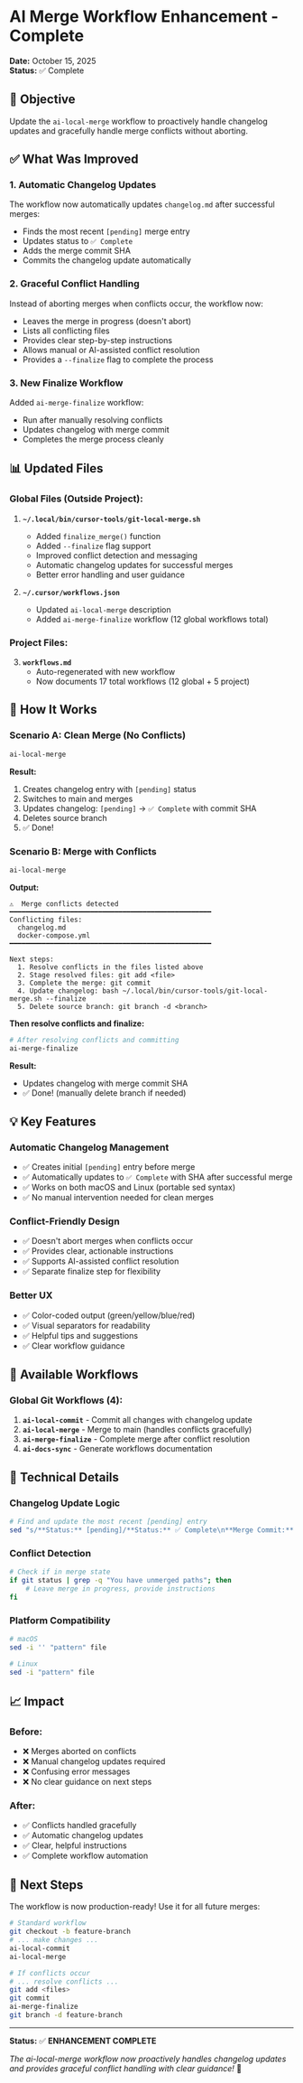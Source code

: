 # AI Merge Workflow Enhancement - Complete

**Date:** October 15, 2025  
**Status:** ✅ Complete

## 🎯 Objective

Update the `ai-local-merge` workflow to proactively handle changelog updates and gracefully handle merge conflicts without aborting.

## ✅ What Was Improved

### 1. **Automatic Changelog Updates**
The workflow now automatically updates `changelog.md` after successful merges:
- Finds the most recent `[pending]` merge entry
- Updates status to `✅ Complete`
- Adds the merge commit SHA
- Commits the changelog update automatically

### 2. **Graceful Conflict Handling**
Instead of aborting merges when conflicts occur, the workflow now:
- Leaves the merge in progress (doesn't abort)
- Lists all conflicting files
- Provides clear step-by-step instructions
- Allows manual or AI-assisted conflict resolution
- Provides a `--finalize` flag to complete the process

### 3. **New Finalize Workflow**
Added `ai-merge-finalize` workflow:
- Run after manually resolving conflicts
- Updates changelog with merge commit
- Completes the merge process cleanly

## 📊 Updated Files

### Global Files (Outside Project):
1. **`~/.local/bin/cursor-tools/git-local-merge.sh`**
   - Added `finalize_merge()` function
   - Added `--finalize` flag support
   - Improved conflict detection and messaging
   - Automatic changelog updates for successful merges
   - Better error handling and user guidance

2. **`~/.cursor/workflows.json`**
   - Updated `ai-local-merge` description
   - Added `ai-merge-finalize` workflow (12 global workflows total)

### Project Files:
3. **`workflows.md`**
   - Auto-regenerated with new workflow
   - Now documents 17 total workflows (12 global + 5 project)

## 🚀 How It Works

### Scenario A: Clean Merge (No Conflicts)
```bash
ai-local-merge
```
**Result:**
1. Creates changelog entry with `[pending]` status
2. Switches to main and merges
3. Updates changelog: `[pending]` → `✅ Complete` with commit SHA
4. Deletes source branch
5. ✅ Done!

### Scenario B: Merge with Conflicts
```bash
ai-local-merge
```
**Output:**
```
⚠️  Merge conflicts detected
━━━━━━━━━━━━━━━━━━━━━━━━━━━━━━━━━━━━━━━━━━━━━━━━━━
Conflicting files:
  changelog.md
  docker-compose.yml
━━━━━━━━━━━━━━━━━━━━━━━━━━━━━━━━━━━━━━━━━━━━━━━━━━

Next steps:
  1. Resolve conflicts in the files listed above
  2. Stage resolved files: git add <file>
  3. Complete the merge: git commit
  4. Update changelog: bash ~/.local/bin/cursor-tools/git-local-merge.sh --finalize
  5. Delete source branch: git branch -d <branch>
```

**Then resolve conflicts and finalize:**
```bash
# After resolving conflicts and committing
ai-merge-finalize
```

**Result:**
- Updates changelog with merge commit SHA
- ✅ Done! (manually delete branch if needed)

## 💡 Key Features

### Automatic Changelog Management
- ✅ Creates initial `[pending]` entry before merge
- ✅ Automatically updates to `✅ Complete` with SHA after successful merge
- ✅ Works on both macOS and Linux (portable sed syntax)
- ✅ No manual intervention needed for clean merges

### Conflict-Friendly Design
- ✅ Doesn't abort merges when conflicts occur
- ✅ Provides clear, actionable instructions
- ✅ Supports AI-assisted conflict resolution
- ✅ Separate finalize step for flexibility

### Better UX
- ✅ Color-coded output (green/yellow/blue/red)
- ✅ Visual separators for readability
- ✅ Helpful tips and suggestions
- ✅ Clear workflow guidance

## 📝 Available Workflows

### Global Git Workflows (4):
1. **`ai-local-commit`** - Commit all changes with changelog update
2. **`ai-local-merge`** - Merge to main (handles conflicts gracefully)
3. **`ai-merge-finalize`** - Complete merge after conflict resolution
4. **`ai-docs-sync`** - Generate workflows documentation

## 🔧 Technical Details

### Changelog Update Logic
```bash
# Find and update the most recent [pending] entry
sed "s/**Status:** [pending]/**Status:** ✅ Complete\n**Merge Commit:** ${SHA}/"
```

### Conflict Detection
```bash
# Check if in merge state
if git status | grep -q "You have unmerged paths"; then
    # Leave merge in progress, provide instructions
fi
```

### Platform Compatibility
```bash
# macOS
sed -i '' "pattern" file

# Linux
sed -i "pattern" file
```

## 📈 Impact

### Before:
- ❌ Merges aborted on conflicts
- ❌ Manual changelog updates required
- ❌ Confusing error messages
- ❌ No clear guidance on next steps

### After:
- ✅ Conflicts handled gracefully
- ✅ Automatic changelog updates
- ✅ Clear, helpful instructions
- ✅ Complete workflow automation

## 🎯 Next Steps

The workflow is now production-ready! Use it for all future merges:

```bash
# Standard workflow
git checkout -b feature-branch
# ... make changes ...
ai-local-commit
ai-local-merge

# If conflicts occur
# ... resolve conflicts ...
git add <files>
git commit
ai-merge-finalize
git branch -d feature-branch
```

---

**Status:** ✅ **ENHANCEMENT COMPLETE**

*The ai-local-merge workflow now proactively handles changelog updates and provides graceful conflict handling with clear guidance!* 🚀

